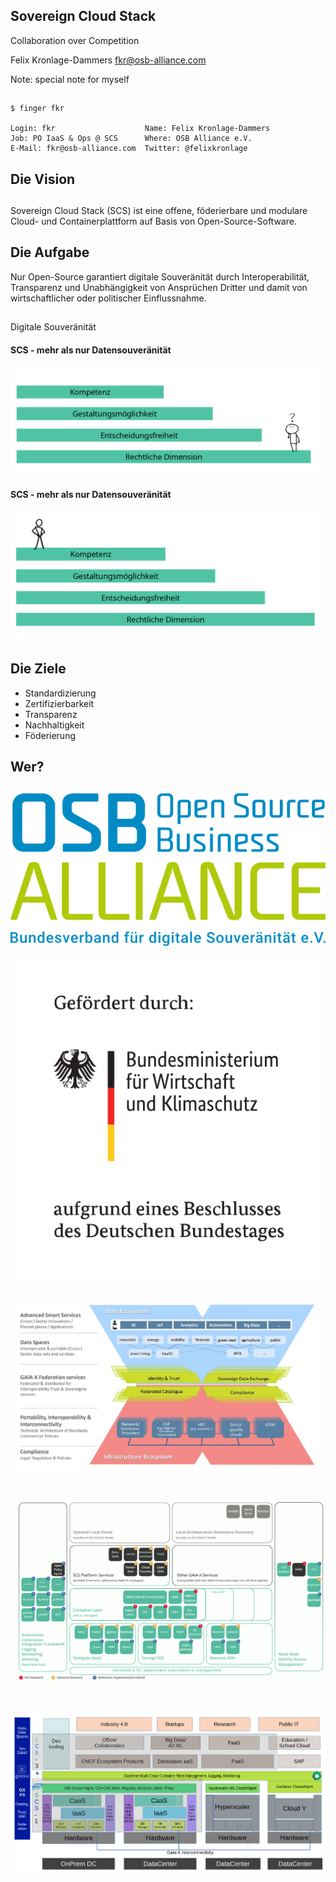 ## Sovereign Cloud Stack

Collaboration over Competition

Felix Kronlage-Dammers <fkr@osb-alliance.com>

Note: special note for myself

<!-- .slide: data-background-image="images/background.jpg" -->


##

```
$ finger fkr

Login: fkr                    Name: Felix Kronlage-Dammers
Job: PO IaaS & Ops @ SCS      Where: OSB Alliance e.V.
E-Mail: fkr@osb-alliance.com  Twitter: @felixkronlage
```


## Die Vision


## 

Sovereign Cloud Stack (SCS) ist eine offene, föderierbare und modulare Cloud- und Containerplattform auf Basis von Open-Source-Software.


## Die Aufgabe


Nur Open-Source garantiert digitale Souveränität durch Interoperabilität, Transparenz und Unabhängigkeit von Ansprüchen Dritter und damit von wirtschaftlicher oder politischer Einflussnahme.


## 

Digitale Souveränität


#### SCS - mehr als nur Datensouveränität 

![Digisov 1](images/digisov-1.png)


#### SCS - mehr als nur Datensouveränität 

![Digisov 2](images/digisov-2.png)


## Die Ziele

* Standardizierung <!-- .element: class="fragment" -->
* Zertifizierbarkeit <!-- .element: class="fragment" -->
* Transparenz <!-- .element: class="fragment" -->
* Nachhaltigkeit <!-- .element: class="fragment" -->
* Föderierung <!-- .element: class="fragment" -->


## Wer?


## 

![OSB Alliance](images/logos/osba-logo-claim.svg)

![BMWK](images/logos/bmwk-logo.png) <!-- .element: class="fragment" -->


# 

![scs vs gaia-x](images/scs-vs-gaiax.png)


#

![scs architektur](images/201001-SCS-4c.png)


#

![scs acatech](images/Ecosys-SCS-Acatech.png)
